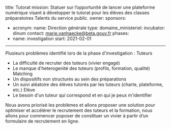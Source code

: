 title: Tutorat
mission: Statuer sur l’opportunité de lancer une plateforme numérique visant à développer le tutorat pour les élèves des classes préparatoires Talents du service public.
owner: 
sponsors:
  - acronym: 
    name: Direction générale 
    type: 
    domaine_ministeriel: 
incubator: dinum
contact: marie.vanhaecke@beta.gouv.fr
phases:
  - name: investigation
    start: 2021-02-01
---

Plusieurs problèmes identifié lors de la phase d'investigation : 
Tuteurs
- La difficulté de recruter des tuteurs (vivier engagé)
- Le manque d'heterogenité des tuteurs (profils, formation, qualité)
Matching
- Un dispositifs non structurés au sein des préparations
- Un suivi aléatoire des élèves tutorés par les tuteurs (charte, plateforme, etc.)
Elève
- Le besoin d'un tuteur qui correspond et en qui je peux m'identifier

Nous avons priorisé les problèmes et allons proposer une solution pour optimiser et accélérer le recrutement des tuteurs et la formation, nous allons pour commencer poposer de constituer un vivier à partir d’un formulaire de recrutement en ligne.
